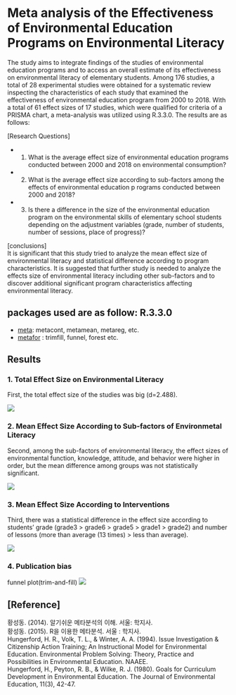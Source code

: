 # Meta analysis of the Effectiveness of Environmental Education Programs on Environmental Literacy

The study aims to integrate findings of the studies of environmental education programs and to access an overall estimate of its effectiveness on environmental literacy of elementary students. 
Among 176 studies, a total of 28 experimental studies were obtained for a systematic review inspecting the characteristics of each study that examined the effectiveness of environmental education program from 2000 to 2018. With a total of 61 effect sizes of 17 studies, which were qualified for criteria of a PRISMA chart, a meta-analysis was utilized using R.3.3.0. The results are as follows: 

[Research Questions]
* 1) What is the average effect size of environmental education programs conducted between 2000 and 2018 on environmental consumption?
* 2) What is the average effect size according to sub-factors among the effects of environmental education p rograms conducted between 2000 and 2018?
* 3) Is there a difference in the size of the environmental education program on the environmental skills of elementary school students depending on the adjustment variables (grade, number of students, number of sessions, place of progress)?


[conclusions]  
It is significant that this study tried to analyze the mean effect size of environmental literacy and statistical difference according to program characteristics. It is suggested that further study is needed to analyze the effects size of environmental literacy including other sub-factors and to discover additional significant program characteristics affecting environmental literacy.

## packages used are as follow:   R.3.3.0
* [meta](https://cran.r-project.org/web/packages/meta/meta.pdf): metacont, metamean, metareg, etc.
* [metafor](https://cran.r-project.org/web/packages/metafor/metafor.pdf) : trimfill, funnel, forest etc.

## Results

### 1. Total Effect Size on Environmental Literacy

First, the total effect size of the studies was big (d=2.488). 

![](./EL/images/1.png)


### 2. Mean Effect Size According to Sub-factors of Environmetal Literacy
Second, among the sub-factors of environmental literacy, the effect sizes of environmental function, knowledge, attitude, and behavior were higher in order, but the mean difference among groups was not statistically significant. 

![](./EL/images/2.png)

### 3. Mean Effect Size According to Interventions
Third, there was a statistical difference in the effect size according to students’ grade (grade3 > grade6 > grade5 > grade1 > grade2) and number of lessons (more than average (13 times) > less than average). 

![](./EL/images/3.png)

### 4. Publication bias
funnel plot(trim-and-fill)
![](./EL/images/4.png)

## [Reference]  
황성동. (2014). 알기쉬운 메타분석의 이해. 서울: 학지사.  
황성동. (2015). R을 이용한 메타분석. 서울 : 학지사.  
Hungerford, H. R., Volk, T. L., & Winter, A. A. (1994). Issue Investigation & Citizenship Action Training; An Instructional Model for Environmental Education. Environmental Problem Solving: Theory, Practice and Possibilities in Environmental Education. NAAEE.  
Hungerford, H., Peyton, R. B., & Wilke, R. J. (1980). Goals for Curriculum Development in Environmental Education. The Journal of Environmental Education, 11(3), 42-47.  